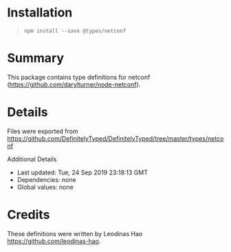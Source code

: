# Installation
> `npm install --save @types/netconf`

# Summary
This package contains type definitions for netconf (https://github.com/darylturner/node-netconf).

# Details
Files were exported from https://github.com/DefinitelyTyped/DefinitelyTyped/tree/master/types/netconf

Additional Details
 * Last updated: Tue, 24 Sep 2019 23:18:13 GMT
 * Dependencies: none
 * Global values: none

# Credits
These definitions were written by Leodinas Hao <https://github.com/leodinas-hao>.
